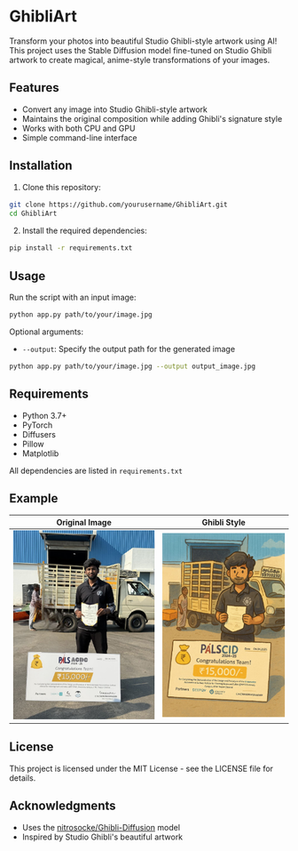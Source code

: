 # GhibliArt

Transform your photos into beautiful Studio Ghibli-style artwork using AI! This project uses the Stable Diffusion model fine-tuned on Studio Ghibli artwork to create magical, anime-style transformations of your images.

## Features

- Convert any image into Studio Ghibli-style artwork
- Maintains the original composition while adding Ghibli's signature style
- Works with both CPU and GPU
- Simple command-line interface

## Installation

1. Clone this repository:
```bash
git clone https://github.com/yourusername/GhibliArt.git
cd GhibliArt
```

2. Install the required dependencies:
```bash
pip install -r requirements.txt
```

## Usage

Run the script with an input image:
```bash
python app.py path/to/your/image.jpg
```

Optional arguments:
- `--output`: Specify the output path for the generated image
```bash
python app.py path/to/your/image.jpg --output output_image.jpg
```

## Requirements

- Python 3.7+
- PyTorch
- Diffusers
- Pillow
- Matplotlib

All dependencies are listed in `requirements.txt`

## Example

Original Image | Ghibli Style
:------------:|:------------:
![Original](pic1.png) | ![Ghibli Style](pic2.png)

## License

This project is licensed under the MIT License - see the LICENSE file for details.

## Acknowledgments

- Uses the [nitrosocke/Ghibli-Diffusion](https://huggingface.co/nitrosocke/Ghibli-Diffusion) model
- Inspired by Studio Ghibli's beautiful artwork
